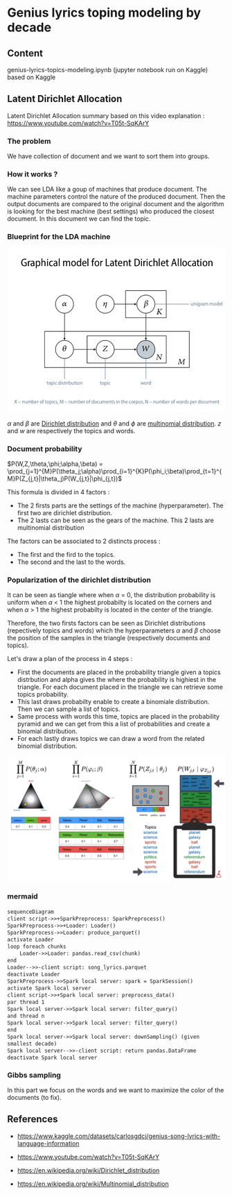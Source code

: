 # Genius lyrics toping modeling by decade


## Content

genius-lyrics-topics-modeling.ipynb (jupyter notebook run on Kaggle) based on Kaggle


## Latent Dirichlet Allocation

Latent Dirichlet Allocation summary based on this video explanation : https://www.youtube.com/watch?v=T05t-SqKArY

### The problem

We have collection of document and we want to sort them into groups.

### How it works ?

We can see LDA like a goup of machines that produce document. The machine parameters control the nature of the produced document. Then the output documents are compared to the original document and the algorithm is looking for the best machine (best settings) who produced the closest document. In this document we can find the topic.

### Blueprint for the LDA machine

![LDA machine blueprint](img/LDA_machine_blueprint.png)

$\alpha$ and $\beta$ are [Dirichlet distribution](https://en.wikipedia.org/wiki/Dirichlet_distribution) and $\theta$ and $\phi$ are [multinomial distribution](https://en.wikipedia.org/wiki/Multinomial_distribution). $z$ and $w$ are respectively the topics and words.

### Document probability

$P(W,Z,\theta,\phi;\alpha,\beta) = \prod_{j=1}^{M}P(\theta_j;\alpha)\prod_{i=1}^{K}P(\phi_i;\beta)\prod_{t=1}^{M}P(Z_{j,t}|\theta_j)P(W_{j,t}|\phi_{j,t})$

This formula is divided in 4 factors :

- The 2 firsts parts are the settings of the machine (hyperparameter). The first two are dirichlet distribution.
- The 2 lasts can be seen as the gears of the machine. This 2 lasts are multinomial distribution

The factors can be associated to 2 distincts process :

- The first and the fird to the topics.
- The second and the last to the words.

### Popularization of the dirichlet distribution
 
It can be seen as tiangle where when $\alpha$ = 0, the distribution probability is uniform when $\alpha$ < 1 the highest probabilty is located on the corners and when $\alpha$ > 1 the highest probabilty is located in the center of the triangle.

Therefore, the two firsts factors can be seen as Dirichlet distributions (repectively topics and words) which the hyperparameters $\alpha$ and $\beta$ choose the position of the samples in the triangle (respectively documents and topics). 

Let's draw a plan of the process in 4 steps :

- First the documents are placed in the probability triangle given a topics distrbution and alpha gives the where the probability is highiest in the triangle. For each document placed in the triangle we can retrieve some topics probability.
- This last draws probabilty enable to create a binomiale distribution. Then we can sample a list of topics.
- Same process with words this time, topics are placed in the probability pyramid and we can get from this a list of probabilities and create a binomial distribution.
- For each lastly draws topics we can draw a word from the related binomial distribution.

![distribution schema](img/distribution_schema.png)


### mermaid

```
sequenceDiagram
client script->>+SparkPreprocess: SparkPreprocess()
SparkPreprocess->>+Loader: Loader()
SparkPreprocess->>Loader: produce_parquet()
activate Loader
loop foreach chunks
    Loader->>Loader: pandas.read_csv(chunk)
end
Loader-->>-client script: song_lyrics.parquet
deactivate Loader
SparkPreprocess->>Spark local server: spark = SparkSession()
activate Spark local server
client script->>+Spark local server: preprocess_data()
par thread 1
Spark local server->>Spark local server: filter_query()
and thread n
Spark local server->>Spark local server: filter_query()
end
Spark local server->>Spark local server: downSampling() (given smallest decade)
Spark local server-->>-client script: return pandas.DataFrame
deactivate Spark local server
```

### Gibbs sampling

In this part we focus on the words and we want to maximize the color of the documents (to fix).

## References

- https://www.kaggle.com/datasets/carlosgdcj/genius-song-lyrics-with-language-information

- https://www.youtube.com/watch?v=T05t-SqKArY

- https://en.wikipedia.org/wiki/Dirichlet_distribution

- https://en.wikipedia.org/wiki/Multinomial_distribution